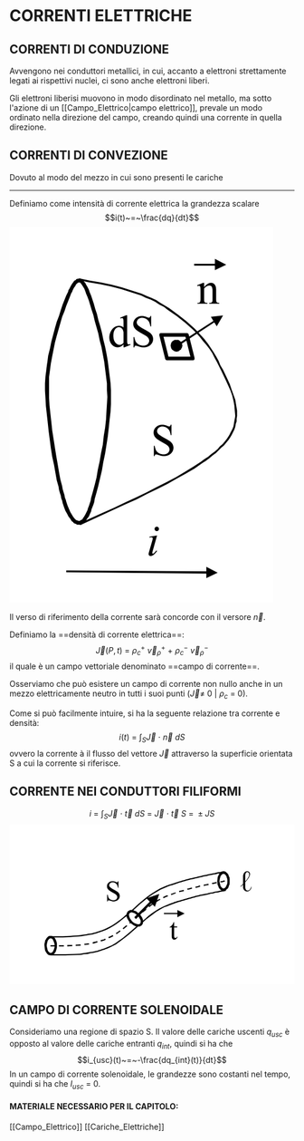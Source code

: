 # CORRENTI ELETTRICHE
## CORRENTI DI CONDUZIONE
Avvengono nei conduttori metallici, in cui, accanto a elettroni strettamente legati ai rispettivi nuclei, ci sono anche elettroni liberi.

Gli elettroni liberisi muovono in modo disordinato nel metallo, ma sotto l'azione di un [[Campo_Elettrico|campo elettrico]], prevale un modo ordinato nella direzione del campo, creando quindi una corrente in quella direzione.

## CORRENTI DI CONVEZIONE
Dovuto al modo del mezzo in cui sono presenti le cariche

----

Definiamo come intensità di corrente elettrica la grandezza scalare
$$i(t)~=~\frac{dq}{dt}$$
![CORRENTE ELETTRICA|300](Images/Correnti_Elettriche_1.png)

Il verso di riferimento della corrente sarà concorde con il versore $\vec{n}$.

Definiamo la ==densità di corrente elettrica==:
$$\vec{J}(P,t)~=~\rho_c^+~\vec{v}_{\rho}^+~+~\rho_c^-~\vec{v}_{\rho}^-$$
il quale è un campo vettoriale denominato ==campo di corrente==.

Osserviamo che può esistere un campo di corrente non nullo anche in un mezzo elettricamente neutro in tutti i suoi punti ($\vec{J}\neq~0~|~\rho_c~=~0$).

Come si può facilmente intuire, si ha la seguente relazione tra corrente e densità:
$$i(t)~=~\int_S{\vec{J}~\cdot~\vec{n}~dS}$$
ovvero la corrente à il flusso del vettore $\vec{J}$ attraverso la superficie orientata S a cui la corrente si riferisce.

## CORRENTE NEI CONDUTTORI FILIFORMI
$$i~=~\int_S{\vec{J}~\cdot~\vec{t}~dS}~=~\vec{J}~\cdot~\vec{t}~S~=~\pm JS$$
![CORRENTE ELETTRICA|500](Images/Correnti_Elettriche_2.png)

## CAMPO DI CORRENTE SOLENOIDALE
Consideriamo una regione di spazio S.
Il valore delle cariche uscenti $q_{usc}$ è opposto al valore delle cariche entranti $q_{int}$, quindi si ha che 
$$i_{usc}(t)~=~-\frac{dq_{int}(t)}{dt}$$
In un campo di corrente solenoidale, le grandezze sono costanti nel tempo, quindi si ha che $I_{usc}~=~0$.

#### MATERIALE NECESSARIO PER IL CAPITOLO:
[[Campo_Elettrico]]
[[Cariche_Elettriche]]